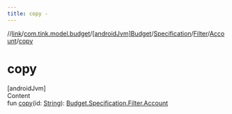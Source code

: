 ```yaml
---
title: copy -
---
```

//[link](../../../../../index.md)/[com.tink.model.budget](../../../../index.md)/[[androidJvm]Budget](../../../index.md)/[Specification](../../index.md)/[Filter](../index.md)/[Account](index.md)/[copy](copy.md)



# copy  
[androidJvm]  
Content  
fun [copy](copy.md)(id: [String](https://kotlinlang.org/api/latest/jvm/stdlib/kotlin/-string/index.html)): [Budget.Specification.Filter.Account](index.md)  



